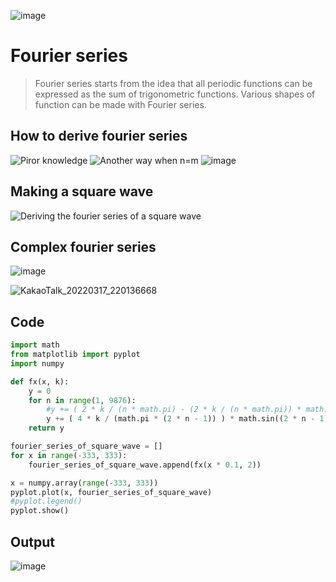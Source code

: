 ![image](https://user-images.githubusercontent.com/67142421/154940640-606a5587-61af-45b3-809f-b1b455b6f237.png)

# Fourier series
>Fourier series starts from the idea that all periodic functions can be expressed as the sum of trigonometric functions.
>Various shapes of function can be made with Fourier series.

## How to derive fourier series
![Piror knowledge](https://user-images.githubusercontent.com/67142421/154923818-be9592f1-b4aa-4b9d-b68b-a046b388e1fb.jpg)
![Another way when n=m](https://user-images.githubusercontent.com/67142421/154923847-9f294c3f-98b1-4e8c-9074-858640b37ede.jpg)
![image](https://user-images.githubusercontent.com/67142421/158894445-54f296a2-a663-42c8-8861-b05cf16bdd62.png)

## Making a square wave
![Deriving the fourier series of a square wave](https://user-images.githubusercontent.com/67142421/154939586-b14b9984-4fcd-4efc-a0a0-77ec0d4f5336.jpg)

## Complex fourier series
![image](https://user-images.githubusercontent.com/67142421/161392050-86a93cef-f557-4cec-9e96-06959921756b.png)

![KakaoTalk_20220317_220136668](https://user-images.githubusercontent.com/67142421/158814349-aa196cc3-d1d2-4b70-a8e2-563bbf1b57d5.jpg)

## Code
~~~Python
import math
from matplotlib import pyplot
import numpy

def fx(x, k):
    y = 0
    for n in range(1, 9876):
        #y += ( 2 * k / (n * math.pi) - (2 * k / (n * math.pi)) * math.cos(n * math.pi) ) * math.sin(n * x)
        y += ( 4 * k / (math.pi * (2 * n - 1)) ) * math.sin((2 * n - 1) * x)
    return y

fourier_series_of_square_wave = []
for x in range(-333, 333):
    fourier_series_of_square_wave.append(fx(x * 0.1, 2))

x = numpy.array(range(-333, 333))
pyplot.plot(x, fourier_series_of_square_wave)
#pyplot.legend()
pyplot.show()
~~~

## Output
![image](https://user-images.githubusercontent.com/67142421/154935742-871c2a93-b759-40b3-9710-778fd68ae1a5.png)
